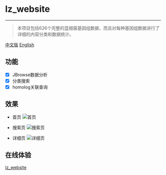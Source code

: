 # lz_website
*************
> 本项目包括626个完整的蓝细菌基因组数据，而且对每种基因组数据进行了详细的内容分类和数据统计。

[中文版](./README.md) [English](./zh_en.md)

## 功能

- [x] JBrowse数据分析
- [x] 分类搜索
- [x] homolog关联查询

## 效果
* 首页
![首页](https://i.loli.net/2020/07/01/7MjTZclIgsWv8oX.png)

* 搜索页
![搜索页](https://i.loli.net/2020/07/01/rgvf7sF48NBHiTA.png)

* 详细页
![详细页](https://i.loli.net/2020/07/01/wzVsxmYqlFoWeEu.png)

## 在线体验
[lz_website](http://124.70.143.103/#/lz/index)

